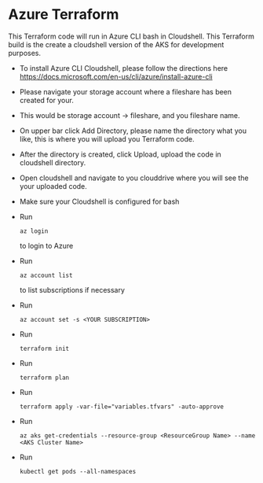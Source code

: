 <h1> Azure Terraform </h1>

This Terraform code will run in Azure CLI bash in Cloudshell. This Terraform build is the create a cloudshell version of the AKS for development purposes.

- To install Azure CLI Cloudshell, please follow the directions here https://docs.microsoft.com/en-us/cli/azure/install-azure-cli

- Please navigate your storage account where a fileshare has been created for your.  

- This would be storage account -> fileshare, and you fileshare name.

- On upper bar click Add Directory, please name the directory what you like, this is where you will upload you Terraform code.

- After the directory is created, click Upload, upload the code in cloudshell directory.

- Open cloudshell and navigate to you clouddrive where you will see the your uploaded code. 

- Make sure your Cloudshell is configured for bash

- Run 
  ~~~
  az login
  ~~~
  to login to Azure 

- Run 
  ~~~
  az account list
  ~~~
  to list subscriptions if necessary

- Run 
  ~~~
  az account set -s <YOUR SUBSCRIPTION>
  ~~~
- Run 
  ~~~
  terraform init
  ~~~
- Run 
  ~~~
  terraform plan
  ~~~
- Run
  ~~~
  terraform apply -var-file="variables.tfvars" -auto-approve
  ~~~
- Run 
  ~~~
  az aks get-credentials --resource-group <ResourceGroup Name> --name  <AKS Cluster Name>
  ~~~
- Run 
  ~~~
  kubectl get pods --all-namespaces
  ~~~
